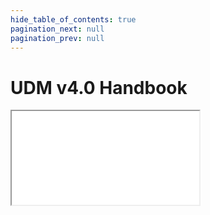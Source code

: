 ```yaml
---
hide_table_of_contents: true
pagination_next: null
pagination_prev: null
---
```


# UDM v4.0 Handbook

<iframe src="/data-standard-docs/handbook/v4.0/"
  title="Data Standard v4.0 Handbook" />
